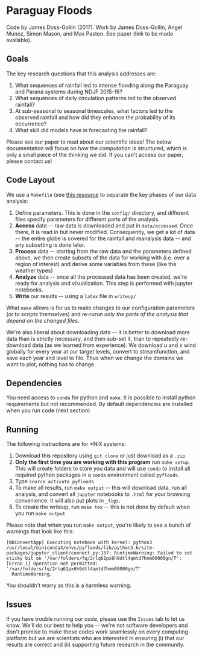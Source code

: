 # Paraguay Floods

Code by James Doss-Gollin (2017).
Work by James Doss-Gollin, Angel Munoz, Simon Mason, and Max Pasten.
See paper (link to be made available).

## Goals

The key research questions that this analysis addresses are:

1. What sequences of rainfall led to intense flooding along the Paraguay and Paraná systems during NDJF 2015-16?
2. What sequences of daily circulation patterns led to the observed rainfall?
3. At sub-seasonal to seasonal timescales, what factors led to the observed rainfall and how did they enhance the probability of its occurrence?
4. What skill did models have in forecasting the rainfall?

Please see our paper to read about our scientific ideas!
The below documentation will focus on how the _computation_ is structured, which is only a small piece of the thinking we did.
If you can't access our paper, please contact us!

## Code Layout

We use a `Makefile` (see [this resource](http://www.jonzelner.net/statistics/make/reproducibility/2016/06/01/makefiles/) to separate the key phases of our data analysis:

1. Define parameters. This is done in the `config/` directory, and different files specify parameters for different parts of the analysis.
2. **Access** data -- raw data is downloaded and put in `data/accessed`. Once there, it is read in but never modified. Consequently, we get a lot of data -- the entire globe is covered for the rainfall and reanalysis data -- and any subsetting is done later.
3. **Process** data -- starting from the raw data and the parameters defined above, we then create subsets of the data for working with (i.e. over a region of interest) and derive some variables from these (like the weather types)
4. **Analyze** data -- once all the processed data has been created, we're ready for analysis and visualization. This step is performed with jupyter notebooks.
5. **Write** our results -- using a `latex` file in `writeup/`

What `make` allows is for us to make changes to our configuration parameters (or to scripts themselves) and re-rurun _only the parts of the analysis that depend on the changed files_.

We're also liberal about downloading data -- it is better to download more data than is strictly necessary, and then sub-set it, than to repeatedly re-download data (as we learned from experience).
We download $u$ and $v$ wind globally for every year at our target levels, convert to streamfunction, and save each year and level to file.
Thus when we change the domains we want to plot, nothing has to change.

## Dependencies

You need access to `conda` for python and `make`.
It is possible to install python requirements but not recommended.
By default dependencies are installed when you run code (next section)

## Running

The following instructions are for *NIX systems:

1. Download this repository using `git clone` or just download as a `.zip`
2. __Only the first time you are working with this program__ run `make setup`. This will create folders to store you data and will use `conda` to install all required python packages in a `conda` environment called `pyfloods`.
3. Type `source activate pyfloods`
4. To make all results, run `make output` -- this will download data, run all analysis, and convert all `jupyter` notebooks to `.html` for your browsing convenience.
It will also put plots in `_figs`.
5. To create the writeup, run `make tex` -- this is not done by default when you run `make output`

Please note that when you run `make output`, you're likely to see a bunch of warnings that look like this:
```
[NbConvertApp] Executing notebook with kernel: python3
/usr/local/miniconda3/envs/pyfloods/lib/python3.6/site-packages/jupyter_client/connect.py:157: RuntimeWarning: Failed to set sticky bit on '/var/folders/fq/2rlq61px6h9dtl4qmtd7hmm00000gn/T': [Errno 1] Operation not permitted: '/var/folders/fq/2rlq61px6h9dtl4qmtd7hmm00000gn/T'
  RuntimeWarning,
```
You shouldn't worry as this is a harmless warning.

## Issues

If you have trouble running our code, please use the `Issues` tab to let us know.
We'll do our best to help you -- we're not software developers and don't promise to make these codes work seamlessly on every computing platform but we are scientists who are interested in ensuring (i) that our results are correct and (ii) supporting future research in the community.
